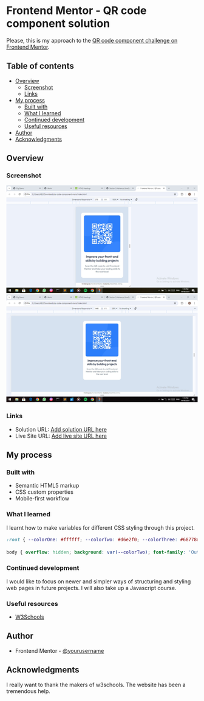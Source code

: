 # Frontend Mentor - QR code component solution

Please, this is my approach to the [QR code component challenge on Frontend Mentor](https://www.frontendmentor.io/challenges/qr-code-component-iux_sIO_H).

## Table of contents

- [Overview](#overview)
  - [Screenshot](#screenshot)
  - [Links](#links)
- [My process](#my-process)
  - [Built with](#built-with)
  - [What I learned](#what-i-learned)
  - [Continued development](#continued-development)
  - [Useful resources](#useful-resources)
- [Author](#author)
- [Acknowledgments](#acknowledgments)

## Overview

### Screenshot

![mobile view](./qr-code-mobile-result.jpg)
![desktop view](./qr-code-desktop-result.jpg)

### Links

- Solution URL: [Add solution URL here](https://your-solution-url.com)
- Live Site URL: [Add live site URL here](https://your-live-site-url.com)


## My process

### Built with

- Semantic HTML5 markup
- CSS custom properties
- Mobile-first workflow

### What I learned

I learnt how to make variables for different CSS styling through this project.

```css
:root { --colorOne: #ffffff; --colorTwo: #d6e2f0; --colorThree: #68778d; --colorFour: #1f3251; }

body { overflow: hidden; background: var(--colorTwo); font-family: 'Outfit'; }
```

### Continued development

I would like to focus on newer and simpler ways of structuring and styling web pages in future projects. I will also take up a Javascript course.

### Useful resources

- [W3Schools](https://www.w3schools.com)


## Author

- Frontend Mentor - [@yourusername](https://www.frontendmentor.io/profile/Abascode)


## Acknowledgments

I really want to thank the makers of w3schools. The website has been a tremendous help.